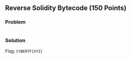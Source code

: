 ## Reverse Solidity Bytecode (150 Points)

### Problem
```
```

### Solution


Flag: `CYBERTF{XYZ}`
